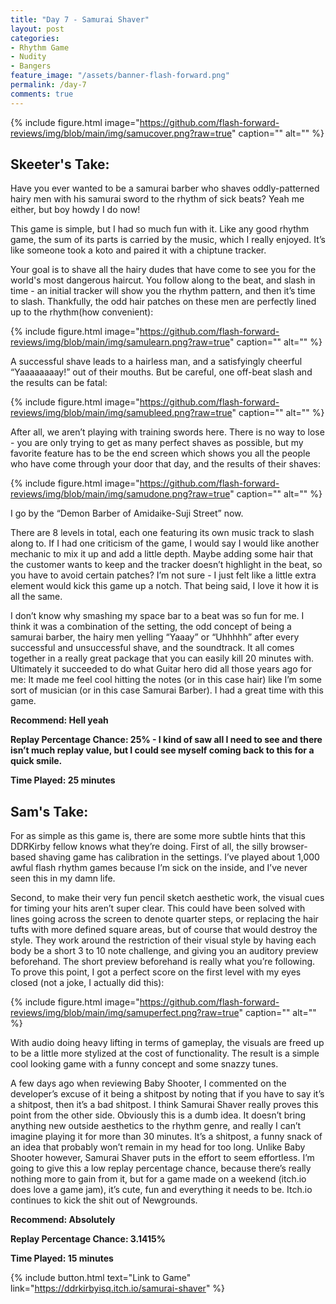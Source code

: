 ```yaml
---
title: "Day 7 - Samurai Shaver"
layout: post
categories:
- Rhythm Game
- Nudity
- Bangers
feature_image: "/assets/banner-flash-forward.png"
permalink: /day-7
comments: true
---
```


{% include figure.html image="https://github.com/flash-forward-reviews/img/blob/main/img/samucover.png?raw=true" caption="" alt="" %}

## Skeeter's Take:

Have you ever wanted to be a samurai barber who shaves oddly-patterned hairy men with his samurai sword to the rhythm of sick beats? Yeah me either, but boy howdy I do now! 

This game is simple, but I had so much fun with it. Like any good rhythm game, the sum of its parts is carried by the music, which I really enjoyed. It’s like someone took a koto and paired it with a chiptune tracker. 

Your goal is to shave all the hairy dudes that have come to see you for the world's most dangerous haircut. 
You follow along to the beat, and slash in time - an initial tracker will show you the rhythm pattern, and then it’s time to slash. Thankfully, the odd hair patches on these men are perfectly lined up to the rhythm(how convenient):

{% include figure.html image="https://github.com/flash-forward-reviews/img/blob/main/img/samulearn.png?raw=true" caption="" alt="" %}

A successful shave leads to a hairless man, and a satisfyingly cheerful “Yaaaaaaaay!” out of their mouths. 
But be careful, one off-beat slash and the results can be fatal: 

{% include figure.html image="https://github.com/flash-forward-reviews/img/blob/main/img/samubleed.png?raw=true" caption="" alt="" %}

After all, we aren’t playing with training swords here. There is no way to lose - you are only trying to get as many perfect shaves as possible, but my favorite feature has to be the end screen which shows you all the people who have come through your door that day, and the results of their shaves: 

{% include figure.html image="https://github.com/flash-forward-reviews/img/blob/main/img/samudone.png?raw=true" caption="" alt="" %}

I go by the “Demon Barber of Amidaike-Suji Street” now.

There are 8 levels in total, each one featuring its own music track to slash along to. If I had one criticism of the game, I would say I would like another mechanic to mix it up and add a little depth. Maybe adding some hair that the customer wants to keep and the tracker doesn’t highlight in the beat, so you have to avoid certain patches? I’m not sure - I just felt like a little extra element would kick this game up a notch. That being said, I love it how it is all the same. 

I don’t know why smashing my space bar to a beat was so fun for me. I think it was a combination of the setting, the odd concept of being a samurai barber, the hairy men yelling “Yaaay” or “Uhhhhh” after every successful and unsuccessful shave, and the soundtrack. It all comes together in a really great package that you can easily kill 20 minutes with. Ultimately it succeeded to do what Guitar hero did all those years ago for me: It made me feel cool hitting the notes (or in this case hair) like I’m some sort of musician (or in this case Samurai Barber). I had a great time with this game.

**Recommend: Hell yeah**

**Replay Percentage Chance: 25% - I kind of saw all I need to see and there isn’t much replay value, but I could see myself coming back to this for a quick smile.**

**Time Played: 25 minutes**

## Sam's Take:

For as simple as this game is, there are some more subtle hints that this DDRKirby fellow knows what they’re doing. First of all, the silly browser-based shaving game has calibration in the settings. I’ve played about 1,000 awful flash rhythm games because I’m sick on the inside, and I’ve never seen this in my damn life.

Second, to make their very fun pencil sketch aesthetic work, the visual cues for timing your hits aren’t super clear. This could have been solved with lines going across the screen to denote quarter steps, or replacing the hair tufts with more defined square areas, but of course that would destroy the style. They work around the restriction of their visual style by having each body be a short 3 to 10 note challenge, and giving you an auditory preview beforehand. The short preview beforehand is really what you’re following. To prove this point, I got a perfect score on the first level with my eyes closed (not a joke, I actually did this):

{% include figure.html image="https://github.com/flash-forward-reviews/img/blob/main/img/samuperfect.png?raw=true" caption="" alt="" %}

With audio doing heavy lifting in terms of gameplay, the visuals are freed up to be a little more stylized at the cost of functionality. The result is a simple cool looking game with a funny concept and some snazzy tunes.

A few days ago when reviewing Baby Shooter, I commented on the developer’s excuse of it being a shitpost by noting that if you have to say it’s a shitpost, then it’s a bad shitpost. I think Samurai Shaver really proves this point from the other side. Obviously this is a dumb idea. It doesn’t bring anything new outside aesthetics to the rhythm genre, and really I can’t imagine playing it for more than 30 minutes. It’s a shitpost, a funny snack of an idea that probably won’t remain in my head for too long. Unlike Baby Shooter however, Samurai Shaver puts in the effort to seem effortless. I’m going to give this a low replay percentage chance, because there’s really nothing more to gain from it, but for a game made on a weekend (itch.io does love a game jam), it’s cute, fun and everything it needs to be. Itch.io continues to kick the shit out of Newgrounds.

**Recommend: Absolutely**

**Replay Percentage Chance: 3.1415%**

**Time Played: 15 minutes**

{% include button.html text="Link to Game" link="https://ddrkirbyisq.itch.io/samurai-shaver" %}